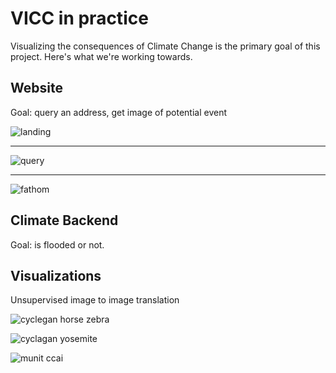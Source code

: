 # VICC in practice

Visualizing the consequences of Climate Change is the primary goal of this project. Here's what we're working towards.

## Website

Goal: query an address, get image of potential event

![landing](https://user-images.githubusercontent.com/9283470/57719414-b6074580-764d-11e9-9394-886efeecfd19.png)

---

![query](https://user-images.githubusercontent.com/9283470/57719421-ba336300-764d-11e9-874e-944b4cb266f5.png)

---

![fathom](https://uploads-ssl.webflow.com/5b1a5c7d151be0c8ce7048b5/5b1a5c7d151be038447049a6_Screen%20Shot%202017-12-04%20at%2008.33.21.png)

## Climate Backend

Goal: is flooded or not.



## Visualizations

Unsupervised image to image translation

![cyclegan horse zebra](https://github.com/junyanz/pytorch-CycleGAN-and-pix2pix/blob/master/imgs/horse2zebra.gif)

![cyclagan yosemite](https://postimg.cc/phwfBT2T)

![munit ccai](https://postimg.cc/RN6hcBh3)